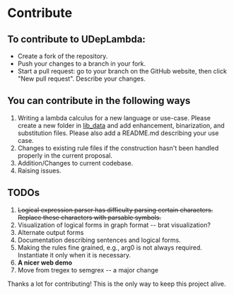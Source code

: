 # Contribute

## To contribute to UDepLambda:

* Create a fork of the repository.  
* Push your changes to a branch in your fork.  
* Start a pull request: go to your branch on the GitHub website, then click "New pull request". Describe your changes.  


## You can contribute in the following ways

1. Writing a lambda calculus for a new language or use-case. Please create a new folder in [lib_data](lib_data/) and add  enhancement, binarization, and substitution files. Please also add a README.md describing your use case.
2. Changes to existing rule files if the construction hasn't been handled properly in the current proposal.
3. Addition/Changes to current codebase.
4. Raising issues.


## TODOs

1. ~~Logical expression parser has difficulty parsing certain characters. Replace these characters with parsable symbols.~~
2. Visualization of logical forms in graph format -- brat visualization?
3. Alternate output forms
4. Documentation describing sentences and logical forms.
5. Making the rules fine grained, e.g., arg0 is not always required. Instantiate it only when it is necessary.
6. **A nicer web demo**
7. Move from tregex to semgrex -- a major change

Thanks a lot for contributing! This is the only way to keep this project alive. 
